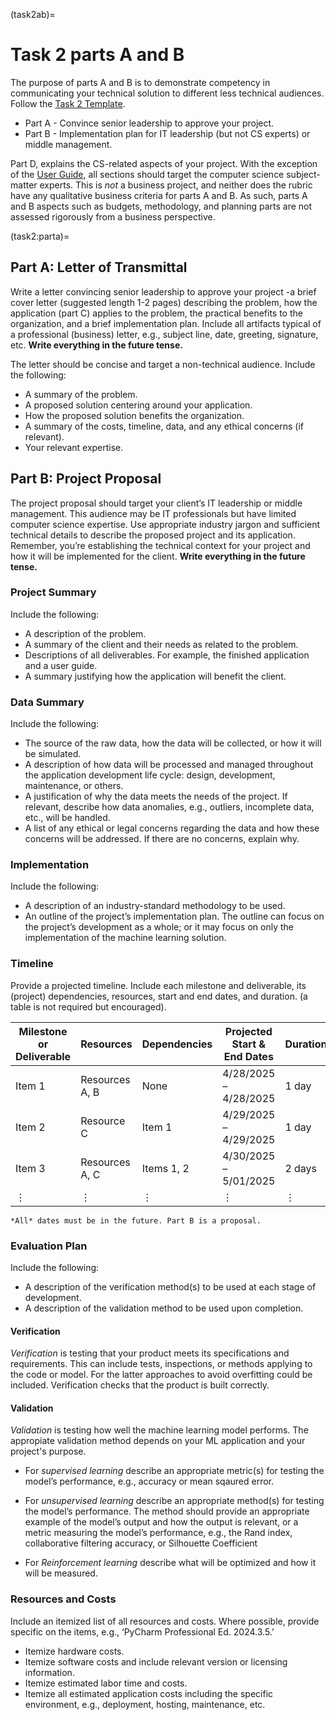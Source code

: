 
(task2ab)=

# Task 2 parts A and B

The purpose of parts A and B is to demonstrate competency in communicating your technical solution to different less technical audiences. Follow the [Task 2 Template](../resources/C964_task_2_template.docx).

- Part A - Convince senior leadership to approve your project.
- Part B - Implementation plan for IT leadership (but not CS experts) or middle management.

Part D, explains the CS-related aspects of your project. With the exception of the [User Guide](task2d:userguide), all sections should target the computer science subject-matter experts. This is *not* a business project, and neither does the rubric have any qualitative business criteria for parts A and B. As such, parts A and B aspects such as budgets, methodology, and planning parts are not assessed rigorously from a business perspective.


(task2:parta)=

## Part A: Letter of Transmittal

Write a letter convincing senior leadership to approve your project -a brief cover letter (suggested length 1-2 pages) describing the problem, how the application (part C) applies to the problem, the practical benefits to the organization, and a brief implementation plan. Include all artifacts typical of a professional (business) letter, e.g., subject line, date, greeting, signature, etc. **Write everything in the future tense.**

The letter should be concise and target a non-technical audience. Include the following:

- A summary of the problem.
- A proposed solution centering around your application.
- How the proposed solution benefits the organization.
- A summary of the costs, timeline, data, and any ethical concerns (if relevant).
- Your relevant expertise.

## Part B: Project Proposal

The project proposal should target your client’s IT leadership or middle management. This audience may be IT professionals but have limited computer science expertise. Use appropriate industry jargon and sufficient technical details to describe the proposed project and its application. Remember, you’re establishing the technical context for your project and how it will be implemented for the client. **Write everything in the future tense.**

### Project Summary

Include the following:

- A description of the problem.
- A summary of the client and their needs as related to the problem.
- Descriptions of all deliverables. For example, the finished application and a user guide.
- A summary justifying how the application will benefit the client.  

### Data Summary

Include the following:

- The source of the raw data, how the data will be collected, or how it will be simulated.  
- A description of how data will be processed and managed throughout the application development life cycle: design, development, maintenance, or others.
- A justification of why the data meets the needs of the project. If relevant, describe how data anomalies, e.g., outliers, incomplete data, etc., will be handled.
- A list of any ethical or legal concerns regarding the data and how these concerns will be addressed. If there are no concerns, explain why.  

### Implementation

Include the following:

- A description of an industry-standard methodology to be used.
- An outline of the project’s implementation plan. The outline can focus on the project’s development as a whole; or it may focus on only the implementation of the machine learning solution.

### Timeline

Provide a projected timeline. Include each milestone and deliverable, its (project) dependencies, resources, start and end dates, and duration. (a table is not required but encouraged).

| Milestone or Deliverable  | Resources | Dependencies |  Projected Start & End Dates | Duration  |
| --- | --- | --- | --- | --- |
| Item 1 | Resources A, B | None | 4/28/2025 – 4/28/2025 | 1 day |
| Item 2 | Resource C | Item 1 | 4/29/2025 – 4/29/2025 | 1 day |
| Item 3 | Resources A, C | Items 1, 2 | 4/30/2025 – 5/01/2025 | 2 days |
|$\vdots$ |$\vdots$ |$\vdots$ |$\vdots$ |$\vdots$ |

```{note}
*All* dates must be in the future. Part B is a proposal.
```

### Evaluation Plan

Include the following:

- A description of the verification method(s) to be used at each stage of development.
- A description of the validation method to be used upon completion.

#### Verification

*Verification* is testing that your product meets its specifications and requirements. This can include tests, inspections, or methods applying to the code or model. For the latter approaches to avoid overfitting could be included. Verification checks that the product is built correctly.

#### Validation

*Validation* is testing how well the machine learning model performs. The appropiate validation method depends on your ML application and your project's purpose.

- For *supervised learning* describe an appropriate metric(s) for testing the model’s performance, e.g., accuracy or mean sqaured error.

- For *unsupervised learning* describe an appropriate method(s) for testing the model’s performance. The method should provide an appropriate example of the model’s output and how the output is relevant, or a metric measuring the model’s performance, e.g., the Rand index, collaborative filtering accuracy, or Silhouette Coefficient

- For *Reinforcement learning* describe what will be optimized and how it will be measured.

### Resources and Costs

Include an itemized list of all resources and costs. Where possible, provide specific on the items, e.g., ‘PyCharm Professional Ed.  2024.3.5.’

- Itemize hardware costs.
- Itemize software costs and include relevant version or licensing information.
- Itemize estimated labor time and costs.
- Itemize all estimated application costs including the specific environment, e.g., deployment, hosting, maintenance, etc.
